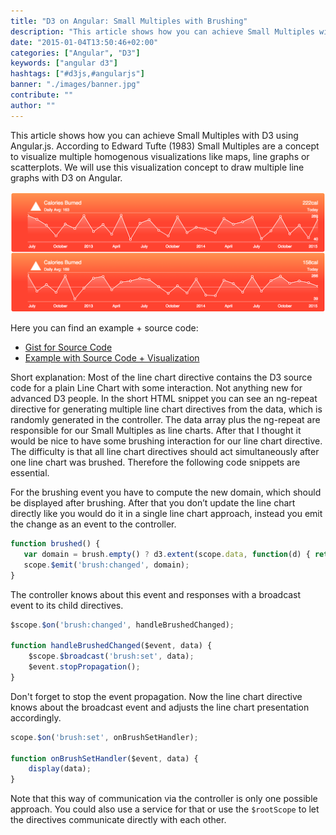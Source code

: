 ```yaml
---
title: "D3 on Angular: Small Multiples with Brushing"
description: "This article shows how you can achieve Small Multiples with D3 using Angular.js. According to Edward Tufte (1983) Small Multiples are a concept to..."
date: "2015-01-04T13:50:46+02:00"
categories: ["Angular", "D3"]
keywords: ["angular d3"]
hashtags: ["#d3js,#angularjs"]
banner: "./images/banner.jpg"
contribute: ""
author: ""
---
```


<Sponsorship />

This article shows how you can achieve Small Multiples with D3 using Angular.js. According to Edward Tufte (1983) Small Multiples are a concept to visualize multiple homogenous visualizations like maps, line graphs or scatterplots. We will use this visualization concept to draw multiple line graphs with D3 on Angular.

![angular d3](./images/chart.png)

Here you can find an example + source code:

* [Gist for Source Code](https://gist.github.com/rwieruch/b7de295152756b67c7db)
* [Example with Source Code + Visualization](http://bl.ocks.org/rwieruch/b7de295152756b67c7db)

Short explanation: Most of the line chart directive contains the D3 source code for a plain Line Chart with some interaction. Not anything new for advanced D3 people. In the short HTML snippet you can see an ng-repeat directive for generating multiple line chart directives from the data, which is randomly generated in the controller. The data array plus the ng-repeat are responsible for our Small Multiples as line charts. After that I thought it would be nice to have some brushing interaction for our line chart directive. The difficulty is that all line chart directives should act simultaneously after one line chart was brushed. Therefore the following code snippets are essential.

For the brushing event you have to compute the new domain, which should be displayed after brushing. After that you don’t update the line chart directly like you would do it in a single line chart approach, instead you emit the change as an event to the controller.

```javascript
function brushed() {
   var domain = brush.empty() ? d3.extent(scope.data, function(d) { return d.date; }) : brush.extent();
   scope.$emit('brush:changed', domain);
}
```

The controller knows about this event and responses with a broadcast event to its child directives.

```javascript
$scope.$on('brush:changed', handleBrushedChanged);

function handleBrushedChanged($event, data) {
    $scope.$broadcast('brush:set', data);
    $event.stopPropagation();
}
```

Don't forget to stop the event propagation.
Now the line chart directive knows about the broadcast event and adjusts the line chart presentation accordingly.

```javascript
scope.$on('brush:set', onBrushSetHandler);

function onBrushSetHandler($event, data) {
    display(data);
}
```

Note that this way of communication via the controller is only one possible approach. You could also use a service for that or use the `$rootScope` to let the directives communicate directly with each other.
